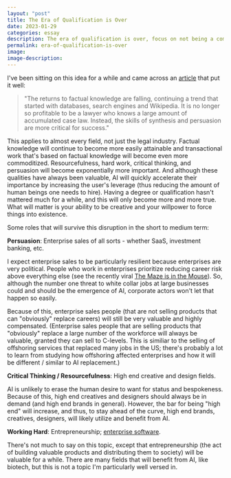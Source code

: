 ```yaml
---
layout: "post"
title: The Era of Qualification is Over
date: 2023-01-29
categories: essay
description: The era of qualification is over, focus on not being a commodity.
permalink: era-of-qualification-is-over
image:
image-description:
---
```


I've been sitting on this idea for a while and came across an [article](https://marginalrevolution.com/marginalrevolution/2022/12/who-gains-and-loses-from-the-new-ai.html) that put it well:

> "The returns to factual knowledge are falling, continuing a trend that started with databases, search engines and Wikipedia. It is no longer so profitable to be a lawyer who knows a large amount of accumulated case law. Instead, the skills of synthesis and persuasion are more critical for success."

This applies to almost every field, not just the legal industry. Factual knowledge will continue to become more easily attainable and transactional work that's based on factual knowledge will become even more commoditized. Resourcefulness, hard work, critical thinking, and persuasion will become exponentially more important. And although these qualities have always been valuable, AI will quickly accelerate their importance by increasing the user's leverage (thus reducing the amount of human beings one needs to hire). Having a degree or qualification hasn't mattered much for a while, and this will only become more and more true. What will matter is your ability to be creative and your willpower to force things into existence.

Some roles that will survive this disruption in the short to medium term:

**Persuasion**: Enterprise sales of all sorts - whether SaaS, investment banking, etc.

I expect enterprise sales to be particularly resilient because enterprises are very political. People who work in enterprises prioritize reducing career risk above everything else (see the recently viral [The Maze is in the Mouse](https://medium.com/@pravse/the-maze-is-in-the-mouse-980c57cfd61a)). So, although the number one threat to white collar jobs at large businesses could and should be the emergence of AI, corporate actors won't let that happen so easily.

Because of this, enterprise sales people (that are not selling products that can "obviously" replace careers) will still be very valuable and highly compensated. (Enterprise sales people that are selling products that "obviously" replace a large number of the workforce will always be valuable, granted they can sell to C-levels. This is similiar to the selling of offshoring services that replaced many jobs in the US; there's probably a lot to learn from studying how offshoring affected enterprises and how it will be different / similar to AI replacement.)

**Critical Thinking / Resourcefulness**: High end creative and design fields.

AI is unlikely to erase the human desire to want for status and bespokeness. Because of this, high end creatives and designers should always be in demand (and high end brands in general). However, the bar for being "high end" will increase, and thus, to stay ahead of the curve, high end brands, creatives, designers, will likely utilize and benefit from AI.

**Working Hard**: Entrepreneurship; [enterprise software](http://www.paulgraham.com/notnot.html).

There's not much to say on this topic, except that entrepreneurship (the act of building valuable products and distributing them to society) will be valuable for a while. There are many fields that will benefit from AI, like biotech, but this is not a topic I'm particularly well versed in.